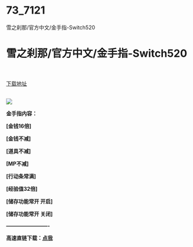 # 73_7121
雪之刹那/官方中文/金手指-Switch520
# 雪之刹那/官方中文/金手指-Switch520
 <br/></br>
[下载地址](https://www.switch520.cc/article/7121 "下载地址")
<br/></br>

<p><span><strong><img src="https://www.switch520.cc/muke_img/upload_art_editor_20201031-1_f9efab01927b1a9386cb628127dc6082.jpg"></strong></span></p>
<p></p>
<p><span><strong>金手指内容：<br></strong></span></p>
<p><span><strong>[金钱16倍]</strong></span></p>
<p><span><strong>[金钱不减]</strong></span></p>
<p><span><strong>[道具不减]</strong></span></p>
<p><span><strong>[MP不减]</strong></span></p>
<p><span><strong>[行动条常满]</strong></span></p>
<p><span><strong>[经验值32倍]</strong></span></p>
<p><span><strong>[储存功能常开 开启]</strong></span></p>
<p><span><strong>[储存功能常开 关闭]</strong></span></p>
<p><span><strong>————————-</strong></span></p>
<p><span><strong>高速直链下载：</strong></span><a href="https://fragrant-truth-3f15.xiaobawang1777.workers.dev/我是刹那%2520官中v1.0.0金手指.rar" target="_self" rel="noopener noreferrer"><span><strong>点我</strong></span></a></p>
